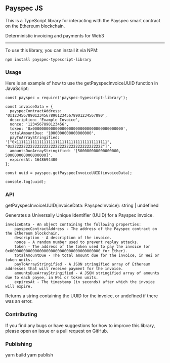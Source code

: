 ## Payspec JS 
  

This is a TypeScript library for interacting with the Payspec smart contract on the Ethereum blockchain.
 

Deterministic invoicing and payments for Web3

---

To use this library, you can install it via NPM:

```
npm install payspec-typescript-library
```





### Usage

Here is an example of how to use the getPayspecInvoiceUUID function in JavaScript:
 
```
const payspec = require('payspec-typescript-library');

const invoiceData = {
  payspecContractAddress: '0x1234567890123456789012345678901234567890',
  description: 'Example Invoice',
  nonce: '1234567890123456',
  token: '0x0000000000000000000000000000000000000000',
  totalAmountDue: '1000000000000000000',
  payToArrayStringified: '["0x1111111111111111111111111111111111111111", "0x2222222222222222222222222222222222222222"]',
  amountsDueArrayStringified: '[500000000000000000, 500000000000000000]',
  expiresAt: 1648694400
};

const uuid = payspec.getPayspecInvoiceUUID(invoiceData);

console.log(uuid);

```


### API

getPayspecInvoiceUUID(invoiceData: PayspecInvoice): string | undefined

Generates a Universally Unique Identifier (UUID) for a Payspec invoice.

    invoiceData - An object containing the following properties:
        payspecContractAddress - The address of the Payspec contract on the Ethereum blockchain.
        description - A description of the invoice.
        nonce - A random number used to prevent replay attacks.
        token - The address of the token used to pay the invoice (or 0x0000000000000000000000000000000000000000 for Ether).
        totalAmountDue - The total amount due for the invoice, in Wei or token units.
        payToArrayStringified - A JSON stringified array of Ethereum addresses that will receive payment for the invoice.
        amountsDueArrayStringified - A JSON stringified array of amounts due to each payee, in Wei or token units.
        expiresAt - The timestamp (in seconds) after which the invoice will expire.

Returns a string containing the UUID for the invoice, or undefined if there was an error.


### Contributing

If you find any bugs or have suggestions for how to improve this library, please open an issue or a pull request on GitHub.



### Publishing 

yarn build 
yarn publish